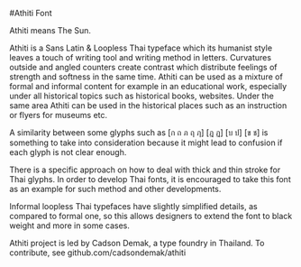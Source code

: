 #Athiti Font

Athiti means The Sun.

Athiti is a Sans Latin & Loopless Thai typeface which its humanist style leaves a touch of writing tool and writing method in letters. Curvatures outside and angled counters create contrast which distribute feelings of strength and softness in the same time. Athiti can be used as a mixture of formal and informal content for example in an educational work, especially under all historical topics such as historical books, websites. Under the same area Athiti can be used in the historical places such as an instruction or flyers for museums etc.

A similarity between some glyphs such as [ก ถ ภ ฤ ฦ] [ฎ ฏ] [บ ป] [ข ช] is something to take into consideration because it might lead to confusion if each glyph is not clear enough.

There is a specific approach on how to deal with thick and thin stroke for Thai glyphs. In order to develop Thai fonts, it is encouraged to take this font as an example for such method and other developments.

Informal loopless Thai typefaces have slightly simplified details, as compared to formal one, so this allows designers to extend the font to black weight and more in some cases.


Athiti project is led by Cadson Demak, a type foundry in Thailand. To contribute, see github.com/cadsondemak/athiti
